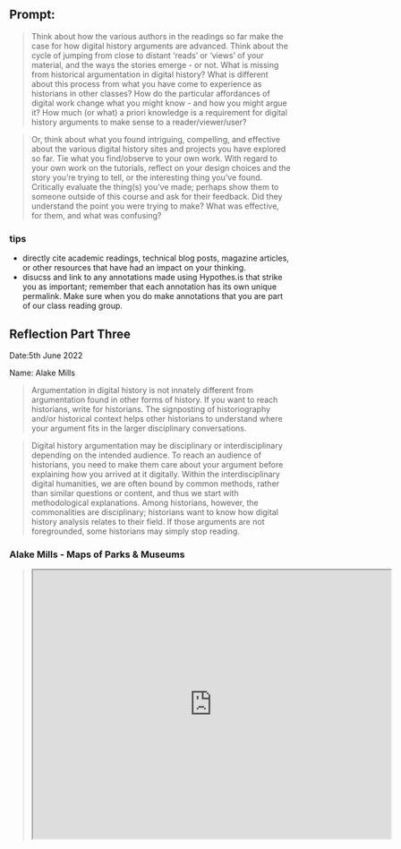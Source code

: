 ## Prompt:

>Think about how the various authors in the readings so far make the case for how digital history arguments are advanced. Think about the cycle of jumping from close to distant ‘reads’ or ‘views’ of your material, and the ways the stories emerge - or not. What is missing from historical argumentation in digital history? What is different about this process from what you have come to experience as historians in other classes? How do the particular affordances of digital work change what you might know - and how you might argue it? How much (or what) a priori knowledge is a requirement for digital history arguments to make sense to a reader/viewer/user?

>Or, think about what you found intriguing, compelling, and effective about the various digital history sites and projects you have explored so far. Tie what you find/observe to your own work. With regard to your own work on the tutorials, reflect on your design choices and the story you’re trying to tell, or the interesting thing you’ve found. Critically evaluate the thing(s) you’ve made; perhaps show them to someone outside of this course and ask for their feedback. Did they understand the point you were trying to make? What was effective, for them, and what was confusing?

### tips

- directly cite academic readings, technical blog posts, magazine articles, or other resources that have had an impact on your thinking.
- disucss and link to any annotations made using Hypothes.is that strike you as important; remember that each annotation has its own unique permalink. Make sure when you do make annotations that you are part of our class reading group.

## Reflection Part Three

Date:5th June 2022

Name: Alake Mills


> Argumentation in digital history is not innately different from argumentation found in other forms of history. If you want to reach historians, write for historians. The signposting of historiography and/or historical context helps other historians to understand where your argument fits in the larger disciplinary conversations.

> Digital history argumentation may be disciplinary or interdisciplinary depending on the intended audience. To reach an audience of historians, you need to make them care about your argument before explaining how you arrived at it digitally. Within the interdisciplinary digital humanities, we are often bound by common methods, rather than similar questions or content, and thus we start with methodological explanations. Among historians, however, the commonalities are disciplinary; historians want to know how digital history analysis relates to their field. If those arguments are not foregrounded, some historians may simply stop reading.


### Alake Mills - Maps of Parks & Museums

> <iframe src="https://www.google.com/maps/d/u/0/embed?mid=1PzSsjXjyDlYic4DUaaH7gAOcpgwAulI&ehbc=2E312F" width="640" height="480"></iframe>
